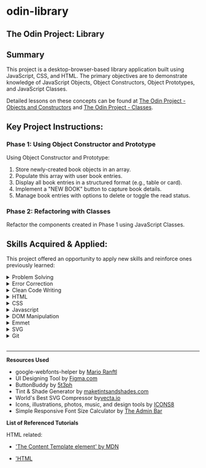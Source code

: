 # odin-library
## The Odin Project: Library


## Summary 
This project is a desktop-browser-based library application built using JavaScript, CSS, and HTML. The primary objectives are to demonstrate knowledge of JavaScript Objects, Object Constructors, Object Prototypes, and JavaScript Classes. 

Detailed lessons on these concepts can be found at [The Odin Project - Objects and Constructors](https://www.theodinproject.com/lessons/node-path-javascript-objects-and-object-constructors) and [The Odin Project - Classes](https://www.theodinproject.com/lessons/node-path-javascript-classes#practice).

## Key Project Instructions:

### Phase 1: Using Object Constructor and Prototype

Using Object Constructor and Prototype: 

  1. Store newly-created book objects in an array.
  2. Populate this array with user book entries. 
  3. Display all book entries in a structured format (e.g., table or card).
  4. Implement a "NEW BOOK" button to capture book details.
  5. Manage book entries with options to delete or toggle the read status.


### Phase 2: Refactoring with Classes
Refactor the components created in Phase 1 using JavaScript Classes.


## Skills Acquired & Applied:
This project offered an opportunity to apply new skills and reinforce ones previously learned:


<details>　
  <summary> Problem Solving </summary>

  - Recognize problems
  - Plan solutions
  - Apply divide and conquer strategy

</details>

<details>　
  <summary> Error Correction </summary>
  
- Utilize Chrome Developer Tools
- Research solutions online 

</details>

<details>　
  <summary> Clean Code Writing </summary>
  
- Maintain consistent indentation
- Adopt descriptive naming conventions
- Practice the Single Source Of Truth principle

</details>

<details>　
  <summary> HTML </summary>

- 🆕 Implement template elements
- Construct basic forms 
- Implement client-side form validations

</details>

<details>　
  <summary> CSS </summary>

- 🆕 Utilize 'repeat(auto-fill, minmax())'
- 🆕 Combine Grid and Flexbox for layouts
- 🆕 Design with grid-template-areas
- 🆕 Style checkboxes
- 🆕 Set font sizes using clamp()
- Apply 'position: sticky' within Grid
- Implement CSS resets
- Incorporate custom fonts
- Apply advanced styling properties
- Employ parent-child combinators
- Use pseudo and attribute selectors
- Prioritize relative units 
- Define and utilize custom properties

</details>

<details>
  <summary> Javascript </summary>

- 🆕 Construct classes
- 🆕 Implement Getter/Setter methods
- 🆕 Apply static keyword
- 🆕 Work with Object constructors and prototypes
- 🆕 Utilize FormData() and associated methods
- 🆕 Distinguish between this and e.target 
- 🆕 Reset forms and prevent default actions
- 🆕 Toggle booleans using logical NOT (`!`)
- Apply ternary operators
- Create and manipulate objects 
- Distinguish between function declarations and expressions
- Understand various data types
- Implement conditionals, methods, loops, and functions  

</details>

<details>  
  <summary> DOM Manipulation </summary>
 
- 🆕 Manage classes with classList method
- Apply appendChild() 
- Modify styles and html content
- Build eventListeners
- Use template literals

</details>

<details>　
  <summary> Emmet </summary>

- Write HTML using abbreviations
- Apply shortcut keys for efficiency

</details>

<details>　
  <summary> SVG </summary>

- Incorporate SVG images into designs

</details>

<details>　
  <summary> Git </summary>

- Manage code with branching and merging

</details>


<br>

*** 

**Resources Used**

- google-webfonts-helper by [Mario Ranftl](https://gwfh.mranftl.com/fonts)
- UI Designing Tool by [Figma.com](https://www.figma.com)
- ButtonBuddy by [5t3ph](https://buttonbuddy.dev/)
- Tint & Shade Generator by [maketintsandshades.com](https://maketintsandshades.com/)
- World's Best SVG Compressor by[vecta.io](https://vecta.io/nano)
- Icons, illustrations, photos, music, and design tools by [ICONS8](https://icons8.com/)
- Simple Responsive Font Size Calculator by [The Admin Bar](https://theadminbar.com/simple-responsive-font-size-calculator/)

**List of Referenced Tutorials**

HTML related: 

- ['The Content Template element' by MDN](https://developer.mozilla.org/en-US/docs/Web/HTML/Element/template#avoiding_documentfragment_pitfall)

- ['HTML <template> Tag' by w3schools](https://www.w3schools.com/tags/tag_template.asp)

- ['Template element' by JavaScript.Info](https://javascript.info/template-element)

Javascript and DOM related: 

- ['Constructing the Object Model' by web.dev](https://web.dev/critical-rendering-path-constructing-the-object-model/)

- ['Manipulating documents' by MDN](https://developer.mozilla.org/en-US/docs/Learn/JavaScript/Client-side_web_APIs/Manipulating_documents)

- ['Handling Forms with Vanilla Javascript' by Matias Hernández](https://matiashernandez.dev/blog/post/handling-forms-with-vanilla-javascript)

- ['FormData: FormData() constructor' by MDN](https://developer.mozilla.org/en-US/docs/Web/API/FormData/FormData)

- ['What is a formData Object in JavaScript?' by educative](https://www.educative.io/answers/what-is-a-formdata-object-in-javascript)

- ['JavaScript Object.fromEntries()' by Samantha Ming](https://www.samanthaming.com/tidbits/90-object-from-entries/)

- ['Object.entries()' by MDN](https://developer.mozilla.org/en-US/docs/Web/JavaScript/Reference/Global_Objects/Object/entries)

- ['FormData: get() method' by MDN](https://developer.mozilla.org/en-US/docs/Web/API/FormData/get)

- ['How to reset or clear a form using JavaScript?' by tutorialspoint](https://www.tutorialspoint.com/How-to-reset-or-clear-a-form-using-JavaScript)

- ['JavaScript cloneNode' by JavaScript Tutorial](https://www.javascripttutorial.net/javascript-dom/javascript-clonenode/)

- ['Must-Know e.target in JavaScript Explained - Get Clicked Parent Element Using e.target' by SoftAuthor](https://softauthor.com/e-target-in-javascript/#get-clicked-parent-element-using-e-target)

- ['The JavaScript this Keyword' by w3schools](https://www.w3schools.com/js/js_this.asp )

- ['Using data attributes' by MDN](https://developer.mozilla.org/en-US/docs/Learn/HTML/Howto/Use_data_attributes)

- ['Remove Object from an Array by its Value in JavaScript' by Borislav Hadzhiev](https://bobbyhadz.com/blog/javascript-remove-object-from-array-by-value)

- ['Add CSS Class To An HTML Element Dynamically Using JavaScript' by SoftAuthor](https://softauthor.com/add-css-class-html-element-dynamically-javascript/)

- ['HTML class Attribute' by w3schools](https://www.w3schools.com/tags/att_class.asp#:~:text=The%20class%20attribute%20specifies%20one,elements%20with%20a%20specified%20class.)

- ['Element: classList property' by MDN](https://developer.mozilla.org/en-US/docs/Web/API/Element/classList)

- ['How to prevent buttons from causing a form to submit with HTML' by Go Make Things](https://gomakethings.com/how-to-prevent-buttons-from-causing-a-form-to-submit-with-html/)

- ['Element: closest() method' by MDN](https://developer.mozilla.org/en-US/docs/Web/API/Element/closest)

- ['Practical Use Cases for JavaScript’s closest() Method' by CSS-TRICKS](https://css-tricks.com/practical-use-cases-for-javascripts-closest-method/)

- ['Increment (++) / How To Use JavaScript Unary Operators' by DigitalOcean](https://www.digitalocean.com/community/tutorials/javascript-unary-operators-simple-and-useful#increment)

- ['How to use JavaScript Static Variable – Complete Guide' by ITSOURCECODE](https://itsourcecode.com/javascript-tutorial/how-to-use-javascript-static-variable-complete-guide/)

- ['How to Toggle a Boolean in JavaScript' by Borislav Hadzhiev](https://bobbyhadz.com/blog/javascript-toggle-boolean)

- ['why should not use getters/setters? #1880' on GitHub](https://github.com/airbnb/javascript/issues/1880#issuecomment-479558139)

- ['Getters/Setters vs. Regular Functions' by ChatGPT4(answer from my question)](https://chat.openai.com/share/9dd30319-0092-44fb-b3c8-9f71094d467c)


CSS related: 

- ['How TO - Popup Form' by w3schools](https://www.w3schools.com/howto/howto_js_popup_form.asp)

- ['The Best Google Font Pairings for 2023' by Leadpages](https://www.leadpages.com/blog/best-google-fonts)

- ['grid-template-rows: max-content' by CSS-TRICKS](https://css-tricks.com/almanac/properties/g/grid-template-rows/#aa-max-content)

- ['clamp() Is The Answer To Our Fluid Typography Woes' by matcha.fyi](https://matcha.fyi/css-clamp/)

- ['Align image and text in the middle of button element' by stackoverflow](https://stackoverflow.com/questions/9420642/align-image-and-text-in-the-middle-of-button-element)

- ['CSS Box Shadow Bottom Only' by geeksforgeeks](https://www.geeksforgeeks.org/css-box-shadow-bottom-only/)

- ['Styling checkboxes and radio buttons' by MDN](https://developer.mozilla.org/en-US/docs/Learn/Forms/Advanced_form_styling#styling_checkboxes_and_radio_buttons)

- ['Preventing a Grid Blowout' by CSS-TRICKS](https://css-tricks.com/preventing-a-grid-blowout/)
